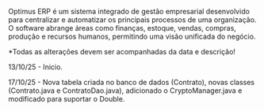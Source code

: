 Optimus ERP é um sistema integrado de gestão empresarial desenvolvido para centralizar e automatizar os principais processos de uma organização. 
O software abrange áreas como finanças, estoque, vendas, compras, produção e recursos humanos, permitindo uma visão unificada do negócio.

*Todas as alterações devem ser acompanhadas da data e descrição!

13/10/25 - Inicio.

17/10/25 - Nova tabela criada no banco de dados (Contrato), novas classes (Contrato.java e ContratoDao.java), adicionado o CryptoManager.java e modificado para suportar o Double.
